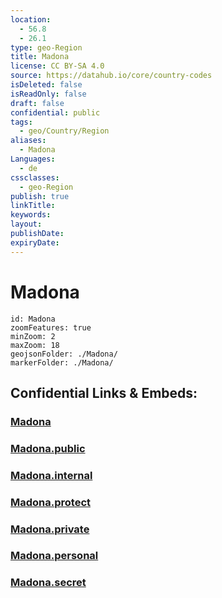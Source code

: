 ```yaml
---
location:
  - 56.8
  - 26.1
type: geo-Region
title: Madona
license: CC BY-SA 4.0
source: https://datahub.io/core/country-codes
isDeleted: false
isReadOnly: false
draft: false
confidential: public
tags:
  - geo/Country/Region
aliases:
  - Madona
Languages:
  - de
cssclasses:
  - geo-Region
publish: true
linkTitle:
keywords:
layout:
publishDate:
expiryDate:
---
```


# Madona

```leaflet
id: Madona
zoomFeatures: true 
minZoom: 2 
maxZoom: 18
geojsonFolder: ./Madona/
markerFolder: ./Madona/
```


## Confidential Links & Embeds: 

### [Madona](/_Standards/Earth/Continent/Europe/Europe~North/Latvia/Regions~Latvia/Vidzeme/counties~Vidzeme/Madona.md) 

### [Madona.public](/_public/Earth/Continent/Europe/Europe~North/Latvia/Regions~Latvia/Vidzeme/counties~Vidzeme/Madona.public.md) 

### [Madona.internal](/_internal/Earth/Continent/Europe/Europe~North/Latvia/Regions~Latvia/Vidzeme/counties~Vidzeme/Madona.internal.md) 

### [Madona.protect](/_protect/Earth/Continent/Europe/Europe~North/Latvia/Regions~Latvia/Vidzeme/counties~Vidzeme/Madona.protect.md) 

### [Madona.private](/_private/Earth/Continent/Europe/Europe~North/Latvia/Regions~Latvia/Vidzeme/counties~Vidzeme/Madona.private.md) 

### [Madona.personal](/_personal/Earth/Continent/Europe/Europe~North/Latvia/Regions~Latvia/Vidzeme/counties~Vidzeme/Madona.personal.md) 

### [Madona.secret](/_secret/Earth/Continent/Europe/Europe~North/Latvia/Regions~Latvia/Vidzeme/counties~Vidzeme/Madona.secret.md)

